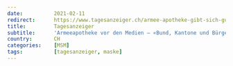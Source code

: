 ```yaml
---
date:          2021-02-11
redirect:      https://www.tagesanzeiger.ch/armee-apotheke-gibt-sich-gute-noten-886792253410
title:         Tagesanzeiger
subtitle:      'Armeeapotheke vor den Medien – «Bund, Kantone und Bürger haben in der Maskenbeschaffung versagt»'
country:       CH
categories:    [MSM]
tags:          [tagesanzeiger, maske]
---
```

